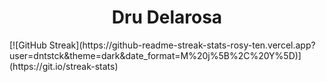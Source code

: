 <h1 align="center" style="bold">Dru Delarosa</h1>

<div style="center">[![GitHub Streak](https://github-readme-streak-stats-rosy-ten.vercel.app?user=dntstck&theme=dark&date_format=M%20j%5B%2C%20Y%5D)](https://git.io/streak-stats)</div>